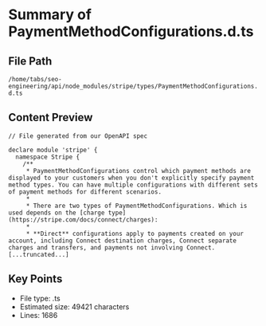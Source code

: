 # Summary of PaymentMethodConfigurations.d.ts
  
## File Path
`/home/tabs/seo-engineering/api/node_modules/stripe/types/PaymentMethodConfigurations.d.ts`

## Content Preview
```
// File generated from our OpenAPI spec

declare module 'stripe' {
  namespace Stripe {
    /**
     * PaymentMethodConfigurations control which payment methods are displayed to your customers when you don't explicitly specify payment method types. You can have multiple configurations with different sets of payment methods for different scenarios.
     *
     * There are two types of PaymentMethodConfigurations. Which is used depends on the [charge type](https://stripe.com/docs/connect/charges):
     *
     * **Direct** configurations apply to payments created on your account, including Connect destination charges, Connect separate charges and transfers, and payments not involving Connect.
[...truncated...]
```

## Key Points
- File type: .ts
- Estimated size: 49421 characters
- Lines: 1686
